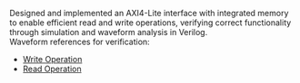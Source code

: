 Designed and implemented an AXI4-Lite interface with integrated memory to enable efficient read
and write operations, verifying correct functionality through simulation and waveform analysis in
Verilog.  
Waveform references for verification:  
- [Write Operation](https://www.edaplayground.com/w/x/WVc)  
- [Read Operation](https://www.edaplayground.com/w/x/8xg)


